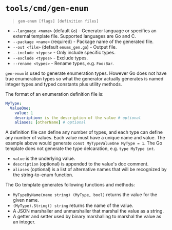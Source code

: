 # `tools/cmd/gen-enum`

> `gen-enum [flags] [definition files]`

- `--language <name>` (default `Go`) - Generator language or specifies an
  external template file. Supported languages are Go and C.
- `--package <name>` (required) - Package name of the generated file.
- `--out <file>` (default `enums_gen.go`) - Output file.
- `--include <types>` - Only include specific types.
- `--exclude <types>` - Exclude types.
- `--rename <types>` - Rename types, e.g. `Foo:Bar`.

`gen-enum` is used to generate enumeration types. However Go does not have true
enumeration types so what the generator actually generates is named integer
types and typed constants plus utility methods.

The format of an enumeration definition file is:

```yaml
MyType:
  ValueOne:
    value: 1
    description: is the description of the value # optional
    aliases: [otherName] # optional
```

A definition file can define any number of types, and each type can define any
number of values. Each value must have a unique name and value. The example
above would generate `const MyTypeValueOne MyType = 1`. The Go template does not
generate the type delcaration, e.g. `type MyType int`.

- `value` is the underlying value.
- `description` (optional) is appended to the value's doc comment.
- `aliases` (optional) is a list of alternative names that will be recognized by
  the string-to-enum function.

The Go template generates following functions and methods:

- `MyTypeByName(name string) (MyType, bool)` returns the value for the given
  name.
- `(MyType).String() string` returns the name of the value.
- A JSON marshaller and unmarshaller that marshal the value as a string.
- A getter and setter used by binary marshalling to marshal the value as an integer.
